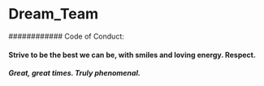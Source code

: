# Dream_Team
############ Code of Conduct: 

#### Strive to be the best we can be, with smiles and loving energy. Respect. 

##### Great, great times. Truly phenomenal.

